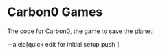 # Carbon0 Games
The code for Carbon0, the game to save the planet!

--aleia[quick edit for initial setup push`]